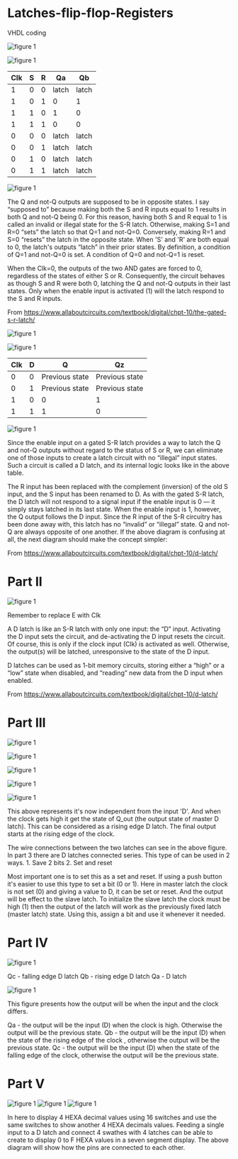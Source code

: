 # Latches-flip-flop-Registers
VHDL coding

![figure 1](https://github.com/hasithz/Latches-flip-flop-Registers/blob/master/iamges/Untitled%20picture.png)

![figure 1](https://github.com/hasithz/Latches-flip-flop-Registers/blob/master/iamges/1Untitled%20picture.png)



| Clk |	S	| R |	Qa    |	Qb    |   
|-----|---|---|-------|-------|
| 1   |	0	| 0 |	latch |	latch | 
| 1   | 0	| 1 |	0     |	1     |
| 1	  | 1	| 0	| 1     |	0     |
| 1	  | 1	| 1 |	0	    | 0     |
| 0	  | 0	| 0	| latch |	latch |
| 0	  | 0	| 1	| latch	| latch |
| 0	  | 1 | 0	| latch	| latch |
| 0	  | 1 |	1	| latch	| latch |


![figure 1](https://github.com/hasithz/Latches-flip-flop-Registers/blob/master/iamges/2Untitled%20picture.png)


The Q and not-Q outputs are supposed to be in opposite states. I say “supposed to” because making both the S and R inputs equal to 1 results in both Q and not-Q being 0. For this reason, having both S and R equal to 1 is called an invalid or illegal state for the S-R latch. Otherwise, making S=1 and R=0 “sets” the latch so that Q=1 and not-Q=0. Conversely, making R=1 and S=0 “resets” the latch in the opposite state. When 'S' and 'R' are both equal to 0, the latch's outputs “latch” in their prior states. By definition, a condition of Q=1 and not-Q=0 is set. A condition of Q=0 and not-Q=1 is reset.

When the Clk=0, the outputs of the two AND gates are forced to 0, regardless of the states of either S or R. Consequently, the circuit behaves as though S and R were both 0, latching the Q and not-Q outputs in their last states. Only when the enable input is activated (1) will the latch respond to the S and R inputs.

From <https://www.allaboutcircuits.com/textbook/digital/chpt-10/the-gated-s-r-latch/> 

![figure 1](https://github.com/hasithz/Latches-flip-flop-Registers/blob/master/iamges/3Untitled%20picture.png)

![figure 1](https://github.com/hasithz/Latches-flip-flop-Registers/blob/master/iamges/4Untitled%20picture.png)

|Clk|	D	|Q	|Qz|
|---|---|---|--|
|0	|0	|Previous state	|Previous state|
|0	|1	|Previous state	|Previous state|
|1	|0	|0 |	1|
|1	|1	|1 |	0|

![figure 1](https://github.com/hasithz/Latches-flip-flop-Registers/blob/master/iamges/5Untitled%20picture.png)

Since the enable input on a gated S-R latch provides a way to latch the Q and not-Q outputs without regard to the status of S or R, we can eliminate one of those inputs to create a latch circuit with no “illegal” input states. Such a circuit is called a D latch, and its internal logic looks like in the above table.

The R input has been replaced with the complement (inversion) of the old S input, and the S input has been renamed to D. As with the gated S-R latch, the D latch will not respond to a signal input if the enable input is 0 — it simply stays latched in its last state. When the enable input is 1, however, the Q output follows the D input.
Since the R input of the S-R circuitry has been done away with, this latch has no “invalid” or “illegal” state. Q and not-Q are always opposite of one another. If the above diagram is confusing at all, the next diagram should make the concept simpler:

From <https://www.allaboutcircuits.com/textbook/digital/chpt-10/d-latch/> 

# Part II

![figure 1](https://github.com/hasithz/Latches-flip-flop-Registers/blob/master/iamges/6Untitled%20picture.png)

Remember to replace E with Clk

A D latch is like an S-R latch with only one input: the “D” input. Activating the D input sets the circuit, and de-activating the D input resets the circuit. Of course, this is only if the clock input (Clk) is activated as well. Otherwise, the output(s) will be latched, unresponsive to the state of the D input.

D latches can be used as 1-bit memory circuits, storing either a “high” or a “low” state when disabled, and “reading” new data from the D input when enabled.

From <https://www.allaboutcircuits.com/textbook/digital/chpt-10/d-latch/> 

# Part III

![figure 1](https://github.com/hasithz/Latches-flip-flop-Registers/blob/master/iamges/7Untitled%20picture.png)

![figure 1](https://github.com/hasithz/Latches-flip-flop-Registers/blob/master/iamges/8Untitled%20picture.png)

![figure 1](https://github.com/hasithz/Latches-flip-flop-Registers/blob/master/iamges/9Untitled%20picture.png)

![figure 1](https://github.com/hasithz/Latches-flip-flop-Registers/blob/master/iamges/10Untitled%20picture.png)

![figure 1](https://github.com/hasithz/Latches-flip-flop-Registers/blob/master/iamges/11Untitled%20picture.png)


This above represents it's now independent from the input 'D'. And when the clock gets high it get the state of Q_out (the output state of master D latch). This can be considered as a rising edge D latch. The final output starts at the rising edge of the clock.  

The wire connections between the two latches can see in the above figure.
In part 3 there are D latches connected series. This type of can be used in 2 ways.
		1. Save 2 bits
		2. Set and reset 

Most important one is to set this as a set and reset. If using a push button it's easier to use this type to set a bit (0 or 1). Here in master latch the clock is not set (0) and giving a value to D, it can be set or reset. And the output will be effect to the slave latch. To initialize the slave latch the clock must be high (1) then the output of the latch will work as the previously fixed latch (master latch) state. Using this, assign a bit and use it whenever it needed. 

# Part IV

![figure 1](https://github.com/hasithz/Latches-flip-flop-Registers/blob/master/iamges/12Untitled%20picture.png)

Qc - falling edge D latch
Qb - rising edge D latch
Qa - D latch

![figure 1](https://github.com/hasithz/Latches-flip-flop-Registers/blob/master/iamges/13Untitled%20picture.png)


This figure presents how the output will be when the input and the clock differs. 

Qa - the output will be the input (D) when the clock is high. Otherwise the output will be the previous state.
Qb - the output will be the input (D) when the state of the rising edge of the clock , otherwise the output will be the previous state.
Qc - the output will be the input (D) when the state of the falling edge of the clock, otherwise the output will be the previous state.

# Part V

![figure 1](https://github.com/hasithz/Latches-flip-flop-Registers/blob/master/iamges/14Untitled%20picture.png)
![figure 1](https://github.com/hasithz/Latches-flip-flop-Registers/blob/master/iamges/15Untitled%20picture.png)
![figure 1](https://github.com/hasithz/Latches-flip-flop-Registers/blob/master/iamges/16Untitled%20picture.png)


In here to display 4 HEXA decimal values using 16 switches and use the same switches to show another 4 HEXA decimals values. Feeding a single input to a D latch and connect 4 swathes with 4 latches can be able to create to display 0 to F HEXA values in a seven segment display. The above diagram will show how the pins are connected to each other. 


